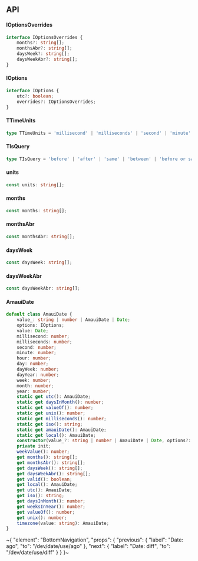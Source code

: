 

## API

#### IOptionsOverrides

```ts
interface IOptionsOverrides {
    months?: string[];
    monthsAbr?: string[];
    daysWeek?: string[];
    daysWeekAbr?: string[];
}
```

#### IOptions

```ts
interface IOptions {
    utc?: boolean;
    overrides?: IOptionsOverrides;
}
```

#### TTimeUnits

```ts
type TTimeUnits = 'millisecond' | 'milliseconds' | 'second' | 'minute' | 'hour' | 'day' | 'dayWeek' | 'dayYear' | 'week' | 'month' | 'year';
```

#### TIsQuery

```ts
type TIsQuery = 'before' | 'after' | 'same' | 'between' | 'before or same' | 'after or same' | 'leap-year' | 'leap-month';
```

#### units

```ts
const units: string[];
```

#### months

```ts
const months: string[];
```

#### monthsAbr

```ts
const monthsAbr: string[];
```

#### daysWeek

```ts
const daysWeek: string[];
```

#### daysWeekAbr

```ts
const daysWeekAbr: string[];
```

#### AmauiDate

```ts
default class AmauiDate {
    value_: string | number | AmauiDate | Date;
    options: IOptions;
    value: Date;
    millisecond: number;
    milliseconds: number;
    second: number;
    minute: number;
    hour: number;
    day: number;
    dayWeek: number;
    dayYear: number;
    week: number;
    month: number;
    year: number;
    static get utc(): AmauiDate;
    static get daysInMonth(): number;
    static get valueOf(): number;
    static get unix(): number;
    static get milliseconds(): number;
    static get iso(): string;
    static get amauiDate(): AmauiDate;
    static get local(): AmauiDate;
    constructor(value_?: string | number | AmauiDate | Date, options?: IOptions);
    private init;
    weekValue(): number;
    get months(): string[];
    get monthsAbr(): string[];
    get daysWeek(): string[];
    get daysWeekAbr(): string[];
    get valid(): boolean;
    get local(): AmauiDate;
    get utc(): AmauiDate;
    get iso(): string;
    get daysInMonth(): number;
    get weeksInYear(): number;
    get valueOf(): number;
    get unix(): number;
    timezone(value: string): AmauiDate;
}
```


~{
  "element": "BottomNavigation",
  "props": {
    "previous": {
      "label": "Date: ago",
      "to": "/dev/date/use/ago"
    },
    "next": {
      "label": "Date: diff",
      "to": "/dev/date/use/diff"
    }
  }
}~
